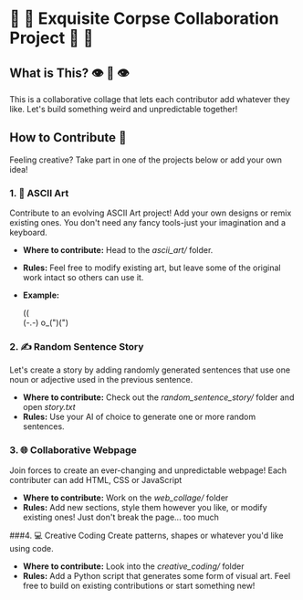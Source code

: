 # :brain: :art: Exquisite Corpse Collaboration Project :brain: :art:

## What is This? :eye: :lips: :eye:

This is a collaborative collage that lets each contributor add whatever they like. Let's build something weird and unpredictable together!

## How to Contribute :tada:
Feeling creative? Take part in one of the projects below or add your own idea!

### 1. :art: ASCII Art
Contribute to an evolving ASCII Art project! Add your own designs or remix existing ones.
You don't need any fancy tools-just your imagination and a keyboard.

- **Where to contribute:** Head to the *ascii_art/* folder.
- **Rules:** Feel free to modify existing art, but leave some of the original work intact so others can use it.
- **Example:**

  (\(\
  (-.-)
o_(")(") 

### 2. :writing_hand: Random Sentence Story
Let's create a story by adding randomly generated sentences that use one noun or adjective used in the previous sentence.
- **Where to contribute:** Check out the *random_sentence_story/* folder and open *story.txt*
- **Rules:** Use your AI of choice to generate one or more random sentences.

### 3. :globe_with_meridians: Collaborative Webpage
Join forces to create an ever-changing and unpredictable webpage! Each contributer can add HTML, CSS or JavaScript

- **Where to contribute:** Work on the *web_collage/* folder
- **Rules:** Add new sections, style them however you like, or modify existing ones! Just don't break the page... too much

###4. :computer: Creative Coding
Create patterns, shapes or whatever you'd like using code.

- **Where to contribute:** Look into the *creative_coding/* folder
- **Rules:** Add a Python script that generates some form of visual art. Feel free to build on existing contributions or start something new!

  
